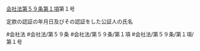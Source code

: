 [会社法第５９条第１項](会社法＿＿＿＿第５９条第１項)第１号

定款の認証の年月日及びその認証をした公証人の氏名


#会社法
#会社法/第５９条
#会社法/第５９条/第１項
#会社法/第５９条/第１項/第１号
